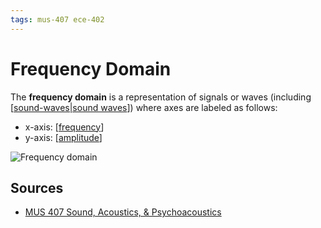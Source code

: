 ```yaml
---
tags: mus-407 ece-402
---
```


# Frequency Domain

The **frequency domain** is a representation of signals or waves (including [[sound-waves|sound waves]]) where axes are labeled as follows:

- x-axis: [[frequency]]
- y-axis: [[amplitude]]

![Frequency domain](../attachments/frequency-domain.png)

## Sources

- [MUS 407 Sound, Acoustics, & Psychoacoustics](https://prezi.com/view/ZcqvwosFJCFJQtQrbP75/)

[//begin]: # "Autogenerated link references for markdown compatibility"
[sound-waves|sound waves]: sound-waves "Sound Waves"
[frequency]: frequency "Frequency"
[amplitude]: amplitude "Amplitude"
[//end]: # "Autogenerated link references"